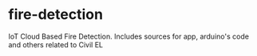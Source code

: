 # fire-detection
IoT Cloud Based Fire Detection. Includes sources for app, arduino's code and others related to Civil EL
